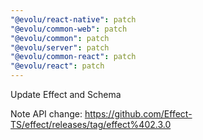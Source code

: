 ```yaml
---
"@evolu/react-native": patch
"@evolu/common-web": patch
"@evolu/common": patch
"@evolu/server": patch
"@evolu/common-react": patch
"@evolu/react": patch
---
```


Update Effect and Schema

Note API change: https://github.com/Effect-TS/effect/releases/tag/effect%402.3.0
